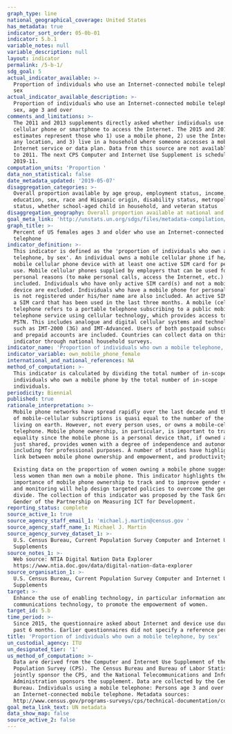 ```yaml
---
graph_type: line
national_geographical_coverage: United States
has_metadata: true
indicator_sort_order: 05-0b-01
indicator: 5.b.1
variable_notes: null
variable_description: null
layout: indicator
permalink: /5-b-1/
sdg_goal: 5
actual_indicator_available: >-
  Proportion of individuals who use an Internet-connected mobile telephone, by
  sex
actual_indicator_available_description: >-
  Proportion of individuals who use an Internet-connected mobile telephone, by
  sex, age 3 and over
comments_and_limitations: >-
  The 2011 and 2013 supplements directly asked whether individuals use a
  cellular phone or smartphone to access the Internet. The 2015 and 2017
  estimates represent those who 1) use a mobile phone, 2) use the Internet from
  any location, and 3) live in a household where someone accesses a mobile
  Internet service or data plan. Data from this source are not available prior
  to 2011. The next CPS Computer and Internet Use Supplement is scheduled for
  2019-11.
computation_units: 'Proportion '
data_non_statistical: false
date_metadata_updated: '2019-05-07'
disaggregation_categories: >-
  Overall proportion available by age group, employment status, income,
  education, sex, race and Hispanic origin, disability status, metropolitan
  status, whether school-aged child in household, and veteran status
disaggregation_geography: Overall proportion available at national and state levels
goal_meta_link: 'http://unstats.un.org/sdgs/files/metadata-compilation/Metadata-Goal-5.pdf'
graph_title: >-
  Percent of US females ages 3 and older who use an Internet-connected mobile
  telephone
indicator_definition: >-
  This indicator is defined as the 'proportion of individuals who own a mobile
  telephone, by sex'. An individual owns a mobile cellular phone if he/she has a
  mobile cellular phone device with at least one active SIM card for personal
  use. Mobile cellular phones supplied by employers that can be used for
  personal reasons (to make personal calls, access the Internet, etc.) are
  included. Individuals who have only active SIM card(s) and not a mobile phone
  device are excluded. Individuals who have a mobile phone for personal use that
  is not registered under his/her name are also included. An active SIM card is
  a SIM card that has been used in the last three months. A mobile (cellular)
  telephone refers to a portable telephone subscribing to a public mobile
  telephone service using cellular technology, which provides access to the
  PSTN. This includes analogue and digital cellular systems and technologies
  such as IMT-2000 (3G) and IMT-Advanced. Users of both postpaid subscriptions
  and prepaid accounts are included. Countries can collect data on this
  indicator through national household surveys.
indicator_name: 'Proportion of individuals who own a mobile telephone, by sex'
indicator_variable: own_mobile_phone_female
international_and_national_references: NA
method_of_computation: >-
  This indicator is calculated by dividing the total number of in-scope
  individuals who own a mobile phone by the total number of in-scope
  individuals.
periodicity: Biennial
published: true
rationale_interpretation: >-
  Mobile phone networks have spread rapidly over the last decade and the number
  of mobile-cellular subscriptions is quasi equal to the number of the people
  living on earth. However, not every person uses, or owns a mobile-cellular
  telephone. Mobile phone ownership, in particular, is important to track gender
  equality since the mobile phone is a personal device that, if owned and not
  just shared, provides women with a degree of independence and autonomy,
  including for professional purposes. A number of studies have highlighted the
  link between mobile phone ownership and empowerment, and productivity growth. 

  Existing data on the proportion of women owning a mobile phone suggest that
  less women than men own a mobile phone. This indicator highlights the
  importance of mobile phone ownership to track and to improve gender equality,
  and monitoring will help design targeted policies to overcome the gender
  divide. The collection of this indicator was proposed by the Task Group on
  Gender of the Partnership on Measuring ICT for Development.
reporting_status: complete
source_active_1: true
source_agency_staff_email_1: 'michael.j.martin@census.gov '
source_agency_staff_name_1: Michael J. Martin
source_agency_survey_dataset_1: >-
  U.S. Census Bureau, Current Population Survey Computer and Internet Use
  Supplements 
source_notes_1: >-
  Web source: NTIA Digital Nation Data Explorer
  https://www.ntia.doc.gov/data/digital-nation-data-explorer 
source_organisation_1: >-
  U.S. Census Bureau, Current Population Survey Computer and Internet Use
  Supplements 
target: >-
  Enhance the use of enabling technology, in particular information and
  communications technology, to promote the empowerment of women.
target_id: 5.b
time_period: >-
  Since 2015, the questionnaire asked about Internet and device use during the
  past 6 months. Earlier questionnaires did not specify a reference period. 
title: 'Proportion of individuals who own a mobile telephone, by sex'
un_custodial_agency: ITU
un_designated_tier: '1'
us_method_of_computation: >-
  Data are derived from the Computer and Internet Use Supplement of the Current
  Population Survey (CPS). The Census Bureau and Bureau of Labor Statistics
  jointly sponsor the CPS, and the National Telecommunications and Information
  Administration sponsors the supplement. Data are collected by the Census
  Bureau. Individuals using a mobile telephone: Persons age 3 and over who use
  an Internet-connected mobile telephone. Metadata sources:
  http://www.census.gov/programs-surveys/cps/technical-documentation/complete.html
goal_meta_link_text: UN metadata
data_show_map: false
source_active_2: false
---
```

